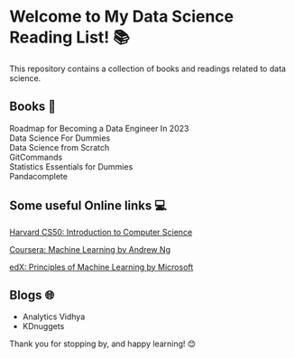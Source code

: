 # Welcome to My Data Science Reading List! 📚

This repository contains a collection of books and readings related to data science. 

## Books 📖
Roadmap for Becoming a Data Engineer In 2023<br>
Data Science For Dummies<br>
Data Science from Scratch<br>
GitCommands<br>
Statistics Essentials for Dummies<br>
Pandacomplete

## Some useful Online links 💻

<a href="https://pll.harvard.edu/course/cs50-introduction-computer-science">Harvard CS50: Introduction to Computer Science</a>


<a href="https://www.coursera.org/">Coursera: Machine Learning by Andrew Ng</a>

<a href="https://learning.edx.org/course/course-v1:Microsoft+DAT275x+2T2018/home/">edX: Principles of Machine Learning by Microsoft</a>

## Blogs 🌐




- Analytics Vidhya
- KDnuggets

Thank you for stopping by, and happy learning! 😊
